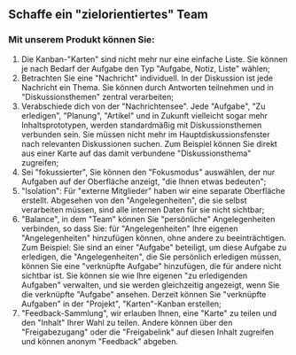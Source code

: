 ## Schaffe ein "zielorientiertes" Team
### Mit unserem Produkt können Sie:
1. Die Kanban-"Karten" sind nicht mehr nur eine einfache Liste. Sie können je nach Bedarf der Aufgabe den Typ "Aufgabe, Notiz, Liste" wählen;
2. Betrachten Sie eine "Nachricht" individuell. In der Diskussion ist jede Nachricht ein Thema. Sie können durch Antworten teilnehmen und in "Diskussionsthemen" zentral verarbeiten;
3. Verabschiede dich von der "Nachrichtensee". Jede "Aufgabe", "Zu erledigen", "Planung", "Artikel" und in Zukunft vielleicht sogar mehr Inhaltsprototypen, werden standardmäßig mit Diskussionsthemen verbunden sein. Sie müssen nicht mehr im Hauptdiskussionsfenster nach relevanten Diskussionen suchen. Zum Beispiel können Sie direkt aus einer Karte auf das damit verbundene "Diskussionsthema" zugreifen;
4. Sei "fokussierter", Sie können den "Fokusmodus" auswählen, der nur Aufgaben auf der Oberfläche anzeigt, "die Ihnen etwas bedeuten";
5. "Isolation": Für "externe Mitglieder" haben wir eine separate Oberfläche erstellt. Abgesehen von den "Angelegenheiten", die sie selbst verarbeiten müssen, sind alle internen Daten für sie nicht sichtbar;
6. "Balance", in dem "Team" können Sie "persönliche" Angelegenheiten verbinden, so dass Sie: für "Angelegenheiten" Ihre eigenen "Angelegenheiten" hinzufügen können, ohne andere zu beeinträchtigen. Zum Beispiel: Sie sind an einer "Aufgabe" beteiligt, um diese Aufgabe zu erledigen, die "Angelegenheiten", die Sie persönlich erledigen müssen, können Sie eine "verknüpfte Aufgabe" hinzufügen, die für andere nicht sichtbar ist. Sie können sie wie Ihre eigenen "zu erledigenden Aufgaben" verwalten, und sie werden gleichzeitig angezeigt, wenn Sie die verknüpfte "Aufgabe" ansehen. Derzeit können Sie "verknüpfte Aufgaben" in der "Projekt", "Karten"-Kanban erstellen;
7. "Feedback-Sammlung", wir erlauben Ihnen, eine "Karte" zu teilen und den "Inhalt" Ihrer Wahl zu teilen. Andere können über den "Freigabezugang" oder die "Freigabelink" auf diesen Inhalt zugreifen und können anonym "Feedback" abgeben.
